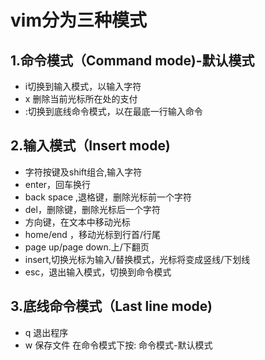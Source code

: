 
# vim分为三种模式

## 1.命令模式（Command mode)-默认模式
- i切换到输入模式，以输入字符
- x 删除当前光标所在处的支付
- :切换到底线命令模式，以在最底一行输入命令

## 2.输入模式（Insert mode)
- 字符按键及shift组合,输入字符
- enter，回车换行
- back space ,退格键，删除光标前一个字符
- del，删除键，删除光标后一个字符
- 方向键，在文本中移动光标
- home/end ，移动光标到行首/行尾
- page up/page down.上/下翻页
- insert,切换光标为输入/替换模式，光标将变成竖线/下划线
- esc，退出输入模式，切换到命令模式
## 3.底线命令模式（Last line mode)
- q 退出程序
- w 保存文件
在命令模式下按:
命令模式-默认模式


